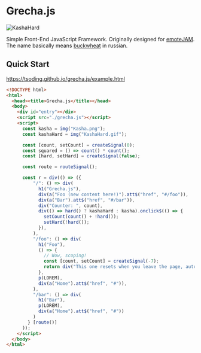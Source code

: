 # Grecha.js

![KashaHard](KashaHard.gif)

Simple Front-End JavaScript Framework. Originally designed for [emoteJAM](https://github.com/tsoding/emoteJAM). The name basically means [buckwheat](https://en.wikipedia.org/wiki/Buckwheat) in russian.

## Quick Start

https://tsoding.github.io/grecha.js/example.html

```html
<!DOCTYPE html>
<html>
  <head><title>Grecha.js</title></head>
  <body>
    <div id="entry"></div>
    <script src="./grecha.js"></script>
    <script>
      const kasha = img("Kasha.png");
      const kashaHard = img("KashaHard.gif");

      const [count, setCount] = createSignal(0);
      const squared = () => count() * count();
      const [hard, setHard] = createSignal(false);

      const route = routeSignal();

      const r = div(() => ({
          "/": () => div(
            h1("Grecha.js"),
            div(a("Foo (new content here!)").att$("href", "#/foo")),
            div(a("Bar").att$("href", "#/bar")),
            div("Counter: ", count),
            div(() => hard() ? kashaHard : kasha).onclick$(() => {
              setCount(count() + !hard());
              setHard(!hard());
            }),
          ),
          "/foo": () => div(
            h1("Foo"),
            () => {
              // Wow, scoping!
              const [count, setCount] = createSignal(-7);
              return div("This one resets when you leave the page, automagically: ", b(count)).onclick$(() => setCount(count() + 1));
            },
            p(LOREM),
            div(a("Home").att$("href", "#")),
          ),
          "/bar": () => div(
            h1("Bar"),
            p(LOREM),
            div(a("Home").att$("href", "#"))
          )
        } [route()]
      ));
    </script>
  </body>
</html>
```
